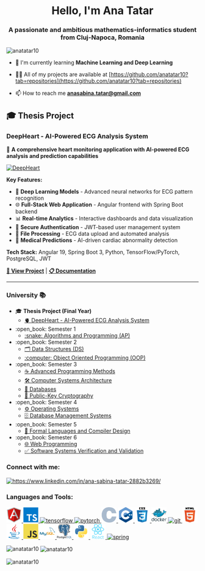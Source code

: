<h1 align="center">Hello, I'm Ana Tatar</h1>
<h3 align="center">A passionate and ambitious mathematics-informatics student from Cluj-Napoca, Romania</h3>

<p align="left"> <img src="https://komarev.com/ghpvc/?username=anatatar10&label=Profile%20views&color=0e75b6&style=flat" alt="anatatar10" /> 

- 🌱 I'm currently learning **Machine Learning and Deep Learning**

- 👨‍💻 All of my projects are available at [https://github.com/anatatar10?tab=repositories](https://github.com/anatatar10?tab=repositories)

- 📫 How to reach me **anasabina.tatar@gmail.com**

## 🎓 Thesis Project

### DeepHeart - AI-Powered ECG Analysis System
🏥 **A comprehensive heart monitoring application with AI-powered ECG analysis and prediction capabilities**

[![DeepHeart](https://img.shields.io/badge/🫀-DeepHeart-red?style=for-the-badge)](https://github.com/anatatar10/DeepHeart)

**Key Features:**
- 🧠 **Deep Learning Models** - Advanced neural networks for ECG pattern recognition
- 🌐 **Full-Stack Web Application** - Angular frontend with Spring Boot backend
- 📊 **Real-time Analytics** - Interactive dashboards and data visualization
- 🔐 **Secure Authentication** - JWT-based user management system
- 📁 **File Processing** - ECG data upload and automated analysis
- 🎯 **Medical Predictions** - AI-driven cardiac abnormality detection

**Tech Stack:** Angular 19, Spring Boot 3, Python, TensorFlow/PyTorch, PostgreSQL, JWT

[**🔗 View Project**](https://github.com/anatatar10/DeepHeart) | [**📋 Documentation**](https://github.com/anatatar10/DeepHeart#readme)

---

### University 📚

<ul>
    <li>🎓 <strong>Thesis Project (Final Year)</strong>
        <ul>
            <li>
                <a href="https://github.com/anatatar10/DeepHeart">
                    🫀 DeepHeart - AI-Powered ECG Analysis System
                </a>
            </li>
        </ul>
    </li>
    <li>:open_book: Semester 1
        <ul>
            <li>
                <a href="https://github.com/anatatar10/Algorithms_And_Programming.git">
                    :snake: Algorithms and Programming (AP)
                </a>
            </li>
        </ul>
    </li>
    <li>:open_book: Semester 2
        <ul>
            <li>
                <a href="https://github.com/anatatar10/Data-Structures.git">
                    🗂 Data Structures (DS)
                </a>
            </li>
            <li>
                <a href="https://github.com/anatatar10/Object-Oriented-Programming.git">
                    :computer: Object Oriented Programming (OOP)
                </a>
            </li>
        </ul>
    </li>
    <li>:open_book: Semester 3
        <ul>
            <li>
                <a href="https://github.com/anatatar10/Advanced-Programming-Methods.git">
                    ☕ Advanced Programming Methods
                </a>
            </li>
            <li>
                <a href="https://github.com/anatatar10/Computer-Systems-Arhitecture.git">
                    🛠️ Computer Systems Architecture
                </a>
            </li>
            <li>
                <a href="https://github.com/anatatar10/Databases.git">
                    💾 Databases
                </a>
            </li>
            <li>
                <a href="https://github.com/anatatar10/Public_Key_Cryptography.git">
                    🔐 Public-Key Cryptography
                </a>
            </li>
        </ul>
    </li>
    <li>:open_book: Semester 4
        <ul>
            <li>
                <a href="https://github.com/anatatar10/Opeating_Systems.git">
                    ⚙️ Operating Systems
                </a>
            </li>
            <li>
                <a href="https://github.com/anatatar10/Database-Management-Systems.git">
                    🗄️ Database Management Systems
                </a>
            </li>
        </ul>
    </li>
    <li>:open_book: Semester 5
        <ul>
            <li>
                <a href="https://github.com/anatatar10/Opeating_Systems.git">
                    🧮 Formal Languages and Compiler Design
                </a>
            </li>
        </ul>
    </li>
    <li>:open_book: Semester 6
        <ul>
            <li>
                <a href="https://github.com/anatatar10/Web-Programming.git">
                    🌐 Web Programming
                </a>
            </li>
            <li>
                <a href="https://github.com/anatatar10/Web-Programming.git">
                    ✅ Software Systems Verification and Validation
                </a>
            </li>
        </ul>
    </li>
</ul>

<h3 align="left">Connect with me:</h3>
<p align="left">
<a href="https://www.linkedin.com/in/ana-sabina-tatar-2882b3269/" target="blank"><img align="center" src="https://raw.githubusercontent.com/rahuldkjain/github-profile-readme-generator/master/src/images/icons/Social/linked-in-alt.svg" alt="https://www.linkedin.com/in/ana-sabina-tatar-2882b3269/" height="30" width="40" /></a>
</p>

<h3 align="left">Languages and Tools:</h3>
<p align="left"> 
<a href="https://angular.io" target="_blank" rel="noreferrer"> <img src="https://raw.githubusercontent.com/devicons/devicon/master/icons/angularjs/angularjs-original.svg" alt="angular" width="40" height="40"/> </a>
<a href="https://www.typescriptlang.org/" target="_blank" rel="noreferrer"> <img src="https://raw.githubusercontent.com/devicons/devicon/master/icons/typescript/typescript-original.svg" alt="typescript" width="40" height="40"/> </a>
<a href="https://www.tensorflow.org" target="_blank" rel="noreferrer"> <img src="https://www.vectorlogo.zone/logos/tensorflow/tensorflow-icon.svg" alt="tensorflow" width="40" height="40"/> </a>
<a href="https://pytorch.org/" target="_blank" rel="noreferrer"> <img src="https://www.vectorlogo.zone/logos/pytorch/pytorch-icon.svg" alt="pytorch" width="40" height="40"/> </a>
<a href="https://www.cprogramming.com/" target="_blank" rel="noreferrer"> <img src="https://raw.githubusercontent.com/devicons/devicon/master/icons/c/c-original.svg" alt="c" width="40" height="40"/> </a> 
<a href="https://www.w3schools.com/cpp/" target="_blank" rel="noreferrer"> <img src="https://raw.githubusercontent.com/devicons/devicon/master/icons/cplusplus/cplusplus-original.svg" alt="cplusplus" width="40" height="40"/> </a> 
<a href="https://www.w3schools.com/css/" target="_blank" rel="noreferrer"> <img src="https://raw.githubusercontent.com/devicons/devicon/master/icons/css3/css3-original-wordmark.svg" alt="css3" width="40" height="40"/> </a> 
<a href="https://www.docker.com/" target="_blank" rel="noreferrer"> <img src="https://raw.githubusercontent.com/devicons/devicon/master/icons/docker/docker-original-wordmark.svg" alt="docker" width="40" height="40"/> </a> 
<a href="https://git-scm.com/" target="_blank" rel="noreferrer"> <img src="https://www.vectorlogo.zone/logos/git-scm/git-scm-icon.svg" alt="git" width="40" height="40"/> </a> 
<a href="https://www.w3.org/html/" target="_blank" rel="noreferrer"> <img src="https://raw.githubusercontent.com/devicons/devicon/master/icons/html5/html5-original-wordmark.svg" alt="html5" width="40" height="40"/> </a> 
<a href="https://www.java.com" target="_blank" rel="noreferrer"> <img src="https://raw.githubusercontent.com/devicons/devicon/master/icons/java/java-original.svg" alt="java" width="40" height="40"/> </a> 
<a href="https://developer.mozilla.org/en-US/docs/Web/JavaScript" target="_blank" rel="noreferrer"> <img src="https://raw.githubusercontent.com/devicons/devicon/master/icons/javascript/javascript-original.svg" alt="javascript" width="40" height="40"/> </a> 
<a href="https://www.mysql.com/" target="_blank" rel="noreferrer"> <img src="https://raw.githubusercontent.com/devicons/devicon/master/icons/mysql/mysql-original-wordmark.svg" alt="mysql" width="40" height="40"/> </a> 
<a href="https://www.postgresql.org" target="_blank" rel="noreferrer"> <img src="https://raw.githubusercontent.com/devicons/devicon/master/icons/postgresql/postgresql-original-wordmark.svg" alt="postgresql" width="40" height="40"/> </a> 
<a href="https://www.python.org" target="_blank" rel="noreferrer"> <img src="https://raw.githubusercontent.com/devicons/devicon/master/icons/python/python-original.svg" alt="python" width="40" height="40"/> </a> 
<a href="https://reactjs.org/" target="_blank" rel="noreferrer"> <img src="https://raw.githubusercontent.com/devicons/devicon/master/icons/react/react-original-wordmark.svg" alt="react" width="40" height="40"/> </a> 
<a href="https://spring.io/" target="_blank" rel="noreferrer"> <img src="https://www.vectorlogo.zone/logos/springio/springio-icon.svg" alt="spring" width="40" height="40"/> </a> 
</p>

<p><img align="left" src="https://github-readme-stats.vercel.app/api/top-langs?username=anatatar10&show_icons=true&locale=en&layout=compact" alt="anatatar10" /></p>

<p>&nbsp;<img align="center" src="https://github-readme-stats.vercel.app/api?username=anatatar10&show_icons=true&locale=en" alt="anatatar10" /></p>

<p><img align="center" src="https://github-readme-streak-stats.herokuapp.com/?user=anatatar10&" alt="anatatar10" /></p>
